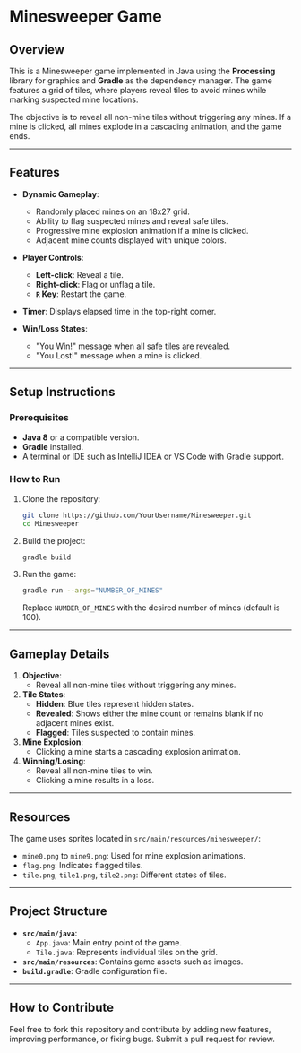 # **Minesweeper Game**

## **Overview**
This is a Minesweeper game implemented in Java using the **Processing** library for graphics and **Gradle** as the dependency manager. The game features a grid of tiles, where players reveal tiles to avoid mines while marking suspected mine locations. 

The objective is to reveal all non-mine tiles without triggering any mines. If a mine is clicked, all mines explode in a cascading animation, and the game ends.

---

## **Features**
- **Dynamic Gameplay**:
  - Randomly placed mines on an 18x27 grid.
  - Ability to flag suspected mines and reveal safe tiles.
  - Progressive mine explosion animation if a mine is clicked.
  - Adjacent mine counts displayed with unique colors.

- **Player Controls**:
  - **Left-click**: Reveal a tile.
  - **Right-click**: Flag or unflag a tile.
  - **`R` Key**: Restart the game.

- **Timer**: Displays elapsed time in the top-right corner.
- **Win/Loss States**:
  - "You Win!" message when all safe tiles are revealed.
  - "You Lost!" message when a mine is clicked.

---

## **Setup Instructions**

### **Prerequisites**
- **Java 8** or a compatible version.
- **Gradle** installed.
- A terminal or IDE such as IntelliJ IDEA or VS Code with Gradle support.

### **How to Run**
1. Clone the repository:
   ```bash
   git clone https://github.com/YourUsername/Minesweeper.git
   cd Minesweeper
   ```
2. Build the project:
   ```bash
   gradle build
   ```
3. Run the game:
   ```bash
   gradle run --args="NUMBER_OF_MINES"
   ```
   Replace `NUMBER_OF_MINES` with the desired number of mines (default is 100).

---

## **Gameplay Details**
1. **Objective**:
   - Reveal all non-mine tiles without triggering any mines.
2. **Tile States**:
   - **Hidden**: Blue tiles represent hidden states.
   - **Revealed**: Shows either the mine count or remains blank if no adjacent mines exist.
   - **Flagged**: Tiles suspected to contain mines.
3. **Mine Explosion**:
   - Clicking a mine starts a cascading explosion animation.
4. **Winning/Losing**:
   - Reveal all non-mine tiles to win.
   - Clicking a mine results in a loss.

---

## **Resources**
The game uses sprites located in `src/main/resources/minesweeper/`:
- `mine0.png` to `mine9.png`: Used for mine explosion animations.
- `flag.png`: Indicates flagged tiles.
- `tile.png`, `tile1.png`, `tile2.png`: Different states of tiles.

---

## **Project Structure**
- **`src/main/java`**:
  - `App.java`: Main entry point of the game.
  - `Tile.java`: Represents individual tiles on the grid.
- **`src/main/resources`**: Contains game assets such as images.
- **`build.gradle`**: Gradle configuration file.

---

## **How to Contribute**
Feel free to fork this repository and contribute by adding new features, improving performance, or fixing bugs. Submit a pull request for review.
